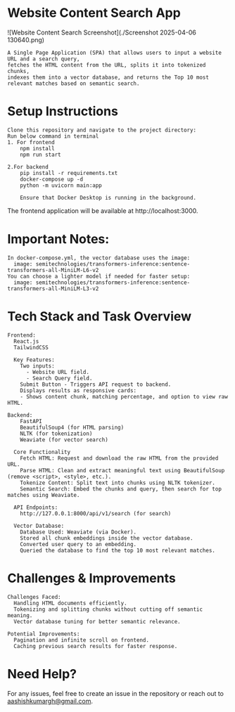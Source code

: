 # Website Content Search App
![Website Content Search Screenshot](./Screenshot 2025-04-06 130640.png)

    A Single Page Application (SPA) that allows users to input a website URL and a search query,
    fetches the HTML content from the URL, splits it into tokenized chunks,
    indexes them into a vector database, and returns the Top 10 most relevant matches based on semantic search.

# Setup Instructions

    Clone this repository and navigate to the project directory:
    Run below command in terminal
    1. For frontend
        npm install
        npm run start

    2.For backend
        pip install -r requirements.txt
        docker-compose up -d
        python -m uvicorn main:app

        Ensure that Docker Desktop is running in the background.

The frontend application will be available at http://localhost:3000.

# Important Notes:

    In docker-compose.yml, the vector database uses the image:
      image: semitechnologies/transformers-inference:sentence-transformers-all-MiniLM-L6-v2
    You can choose a lighter model if needed for faster setup:
      image: semitechnologies/transformers-inference:sentence-transformers-all-MiniLM-L3-v2


# Tech Stack and Task Overview

    Frontend:
      React.js
      TailwindCSS

      Key Features:
        Two inputs:
          - Website URL field.
          - Search Query field.
        Submit Button - Triggers API request to backend.
        Displays results as responsive cards:
        - Shows content chunk, matching percentage, and option to view raw HTML.

    Backend:
        FastAPI
        BeautifulSoup4 (for HTML parsing)
        NLTK (for tokenization)
        Weaviate (for vector search)

      Core Functionality
        Fetch HTML: Request and download the raw HTML from the provided URL.
        Parse HTML: Clean and extract meaningful text using BeautifulSoup (remove <script>, <style>, etc.).
        Tokenize Content: Split text into chunks using NLTK tokenizer.
        Semantic Search: Embed the chunks and query, then search for top matches using Weaviate.

      API Endpoints:
        http://127.0.0.1:8000/api/v1/search (for search)

      Vector Database:
        Database Used: Weaviate (via Docker).
        Stored all chunk embeddings inside the vector database.
        Converted user query to an embedding.
        Queried the database to find the top 10 most relevant matches.

# Challenges & Improvements

    Challenges Faced:
      Handling HTML documents efficiently.
      Tokenizing and splitting chunks without cutting off semantic meaning.
      Vector database tuning for better semantic relevance.

    Potential Improvements:
      Pagination and infinite scroll on frontend.
      Caching previous search results for faster response.

# Need Help?

For any issues, feel free to create an issue in the repository or reach out to aashishkumargh@gmail.com.
